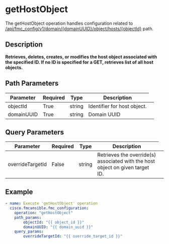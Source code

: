 # getHostObject

The getHostObject operation handles configuration related to [/api/fmc_config/v1/domain/{domainUUID}/object/hosts/{objectId}](/paths//api/fmc_config/v1/domain/{domain_uuid}/object/hosts/{object_id}.md) path.&nbsp;
## Description
**Retrieves, deletes, creates, or modifies the host object associated with the specified ID. If no ID is specified for a GET, retrieves list of all host objects.**

## Path Parameters
| Parameter | Required | Type | Description |
| --------- | -------- | ---- | ----------- |
| objectId | True | string <td colspan=3> Identifier for host object. |
| domainUUID | True | string <td colspan=3> Domain UUID |

## Query Parameters
| Parameter | Required | Type | Description |
| --------- | -------- | ---- | ----------- |
| overrideTargetId | False | string <td colspan=3> Retrieves the override(s) associated with the host object on given target ID. |

## Example
```yaml
- name: Execute 'getHostObject' operation
  cisco.fmcansible.fmc_configuration:
    operation: "getHostObject"
    path_params:
        objectId: "{{ object_id }}"
        domainUUID: "{{ domain_uuid }}"
    query_params:
        overrideTargetId: "{{ override_target_id }}"

```